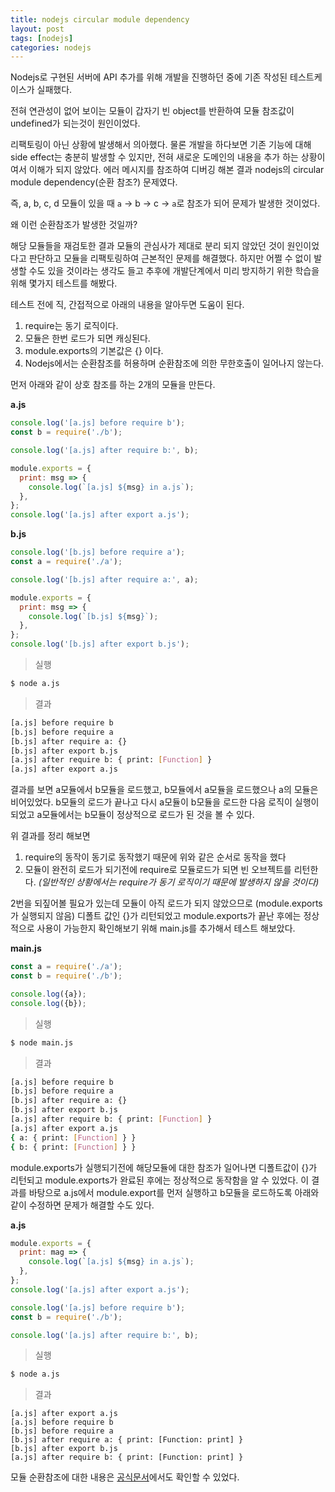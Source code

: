 ```yaml
---
title: nodejs circular module dependency
layout: post
tags: [nodejs]
categories: nodejs
---
```

Nodejs로 구현된 서버에 API 추가를 위해 개발을 진행하던 중에 기존 작성된 테스트케이스가 실패했다.

전혀 연관성이 없어 보이는 모듈이 갑자기 빈 object를 반환하여 모듈 참조값이 undefined가 되는것이 원인이었다.

리팩토링이 아닌 상황에 발생해서 의아했다. 물론 개발을 하다보면 기존 기능에 대해 side effect는 충분히 발생할 수 있지만, 전혀 새로운 도메인의 내용을 추가 하는 상황이여서 이해가 되지 않았다. 
에러 메시지를 참조하여 디버깅 해본 결과 nodejs의 circular module dependency(순환 참조?) 문제였다.

즉, a, b, c, d 모듈이 있을 때 `a` -> b -> c -> `a`로 참조가 되어 문제가 발생한 것이었다.

왜 이런 순환참조가 발생한 것일까?
<!--more-->

해당 모듈들을 재검토한 결과 모듈의 관심사가 제대로 분리 되지 않았던 것이 원인이었다고 판단하고 모듈을 리팩토링하여 근본적인 문제를 해결했다.
하지만 어쩔 수 없이 발생할 수도 있을 것이라는 생각도 들고 추후에 개발단계에서 미리 방지하기 위한 학습을 위해 몇가지 테스트를 해봤다.

테스트 전에 직, 간접적으로 아래의 내용을 알아두면 도움이 된다.
1. require는 동기 로직이다.
2. 모듈은 한번 로드가 되면 캐싱된다.
3. module.exports의 기본값은 {} 이다.
4. Nodejs에서는 순환참조를 허용하며 순환참조에 의한 무한호출이 일어나지 않는다.

먼저 아래와 같이 상호 참조를 하는 2개의 모듈을 만든다.

**a.js**
```js
console.log('[a.js] before require b');
const b = require('./b');

console.log('[a.js] after require b:', b);

module.exports = {
  print: msg => {
    console.log(`[a.js] ${msg} in a.js`);
  },
};
console.log('[a.js] after export a.js');
```

**b.js**
```js
console.log('[b.js] before require a');
const a = require('./a');

console.log('[b.js] after require a:', a);

module.exports = {
  print: msg => {
    console.log(`[b.js] ${msg}`);
  },
};
console.log('[b.js] after export b.js');
```

> 실행

```bash
$ node a.js
```
> 결과

```bash
[a.js] before require b
[b.js] before require a
[b.js] after require a: {}
[b.js] after export b.js
[a.js] after require b: { print: [Function] }
[a.js] after export a.js
```

결과를 보면 a모듈에서 b모듈을 로드했고, b모듈에서 a모듈을 로드했으나 a의 모듈은 비어있었다. b모듈의 로드가 끝나고 다시 a모듈이 b모듈을 로드한 다음 로직이 실행이 되었고 a모듈에서는 b모듈이 정상적으로 로드가 된 것을 볼 수 있다.

위 결과를 정리 해보면
1. require의 동작이 동기로 동작했기 때문에 위와 같은 순서로 동작을 했다
2. 모듈이 완전히 로드가 되기전에 require로 모듈로드가 되면 빈 오브젝트를 리턴한다. *(일반적인 상황에서는 require가 동기 로직이기 때문에 발생하지 않을 것이다)*

2번을 되짚어볼 필요가 있는데 모듈이 아직 로드가 되지 않았으므로 (module.exports가 실행되지 않음) 디폴트 값인 {}가 리턴되었고 module.exports가 끝난 후에는 정상적으로 사용이 가능한지 확인해보기 위해 main.js를 추가해서 테스트 해보았다.

**main.js**
```js
const a = require('./a');
const b = require('./b');

console.log({a});
console.log({b});
```

> 실행

```bash
$ node main.js
```

> 결과

```bash
[a.js] before require b
[b.js] before require a
[b.js] after require a: {}
[b.js] after export b.js
[a.js] after require b: { print: [Function] }
[a.js] after export a.js
{ a: { print: [Function] } }
{ b: { print: [Function] } }
```

module.exports가 실행되기전에 해당모듈에 대한 참조가 일어나면 디폴트값이 {}가 리턴되고 module.exports가 완료된 후에는 정상적으로 동작함을 알 수 있었다.
이 결과를 바탕으로 a.js에서 module.export를 먼저 실행하고 b모듈을 로드하도록 아래와 같이 수정하면 문제가 해결할 수도 있다.

**a.js**
```js
module.exports = {
  print: mag => {
    console.log(`[a.js] ${msg} in a.js`);
  },
};
console.log('[a.js] after export a.js');

console.log('[a.js] before require b');
const b = require('./b');

console.log('[a.js] after require b:', b);
```

> 실행

```bash
$ node a.js
```

> 결과

```
[a.js] after export a.js
[a.js] before require b
[b.js] before require a
[b.js] after require a: { print: [Function: print] }
[b.js] after export b.js
[a.js] after require b: { print: [Function: print] }
```

모듈 순환참조에 대한 내용은 [공식문서][official]에서도 확인할 수 있었다.

[official]: https://nodejs.org/api/modules.html#modules_cycles
